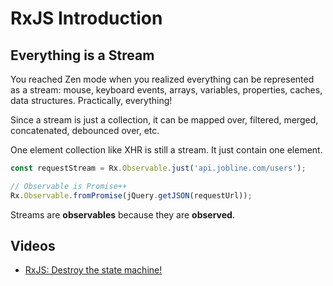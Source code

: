 # RxJS Introduction

## Everything is a Stream

You reached Zen mode when you realized everything can be represented as a stream: mouse, keyboard events, arrays, variables, properties, caches, data structures. Practically, everything!

Since a stream is just a collection, it can be mapped over, filtered, merged, concatenated, debounced over, etc.

One element collection like XHR is still a stream. It just contain one element.

```js
const requestStream = Rx.Observable.just('api.jobline.com/users');

// Observable is Promise++
Rx.Observable.fromPromise(jQuery.getJSON(requestUrl));
```

Streams are **observables** because they are **observed**.


## Videos

* [RxJS: Destroy the state machine!](https://www.youtube.com/watch?v=1abiJ9VBsDc)